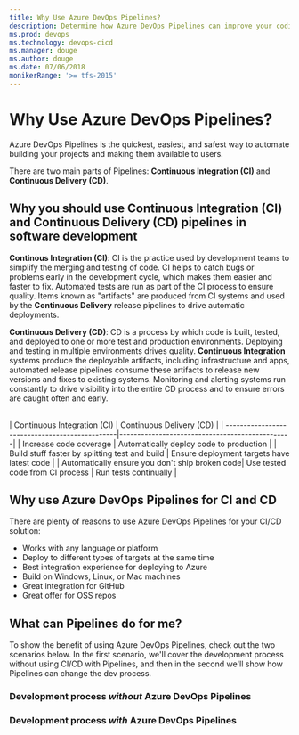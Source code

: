 ```yaml
---
title: Why Use Azure DevOps Pipelines?
description: Determine how Azure DevOps Pipelines can improve your coding environment and code delivery.
ms.prod: devops
ms.technology: devops-cicd
ms.manager: douge
ms.author: douge
ms.date: 07/06/2018
monikerRange: '>= tfs-2015'
---
```


# Why Use Azure DevOps Pipelines?

Azure DevOps Pipelines is the quickest, easiest, and safest way to automate building your projects and making them available to users.

There are two main parts of Pipelines: **Continuous Integration (CI)** and **Continuous Delivery (CD)**.

## Why you should use Continuous Integration (CI) and Continuous Delivery (CD) pipelines in software development

**Continous Integration (CI)**: CI is the practice used by development teams to simplify the merging and testing of code. CI helps to catch bugs or problems early in the development cycle, which makes them easier and faster to fix. Automated tests are run as part of the CI process to ensure quality. Items known as "artifacts" are produced from CI systems and used by the **Continuous Delivery** release pipelines to drive automatic deployments.

**Continuous Delivery (CD)**: CD is a process by which code is built, tested, and deployed to one or more test and production environments. Deploying and testing in multiple environments drives quality. **Continuous Integration** systems produce the deployable artifacts, including infrastructure and apps, automated release pipelines consume these artifacts to release new versions and fixes to existing systems. Monitoring and alerting systems run constantly to drive visibility into the entire CD process and to ensure errors are caught often and early.

<br>
| Continuous Integration (CI)                    |  Continuous Delivery (CD)                       |
| -----------------------------------------------|------------------------------------------------|
| Increase code coverage                         | Automatically deploy code to production        |
| Build stuff faster by splitting test and build | Ensure deployment targets have latest code     |
| Automatically ensure you don't ship broken code| Use tested code from CI process
| Run tests continually                          |

## Why use Azure DevOps Pipelines for CI and CD

There are plenty of reasons to use Azure DevOps Pipelines for your CI/CD solution:

* Works with any language or platform
* Deploy to different types of targets at the same time
* Best integration experience for deploying to Azure
* Build on Windows, Linux, or Mac machines
* Great integration for GitHub
* Great offer for OSS repos

## What can Pipelines do for me?

To show the benefit of using Azure DevOps Pipelines, check out the two scenarios below. In the first scenario, we'll cover the development process without using CI/CD with Pipelines, and then in the second we'll show how Pipelines can change the dev process.

### Development process _without_ Azure DevOps Pipelines

### Development process _with_ Azure DevOps Pipelines


